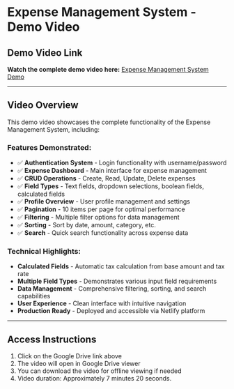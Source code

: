 # Expense Management System - Demo Video

## Demo Video Link

**Watch the complete demo video here:**
[Expense Management System Demo](https://drive.google.com/file/d/1UAiebNwz2XURyB5_zqW2zh2fsqzub0Bc/view?usp=sharing)

---

## Video Overview

This demo video showcases the complete functionality of the Expense Management System, including:

### Features Demonstrated:
- ✅ **Authentication System** - Login functionality with username/password
- ✅ **Expense Dashboard** - Main interface for expense management
- ✅ **CRUD Operations** - Create, Read, Update, Delete expenses
- ✅ **Field Types** - Text fields, dropdown selections, boolean fields, calculated fields
- ✅ **Profile Overview** - User profile management and settings
- ✅ **Pagination** - 10 items per page for optimal performance
- ✅ **Filtering** - Multiple filter options for data management
- ✅ **Sorting** - Sort by date, amount, category, etc.
- ✅ **Search** - Quick search functionality across expense data

### Technical Highlights:
- **Calculated Fields** - Automatic tax calculation from base amount and tax rate
- **Multiple Field Types** - Demonstrates various input field requirements
- **Data Management** - Comprehensive filtering, sorting, and search capabilities
- **User Experience** - Clean interface with intuitive navigation
- **Production Ready** - Deployed and accessible via Netlify platform

---

## Access Instructions

1. Click on the Google Drive link above
2. The video will open in Google Drive viewer
3. You can download the video for offline viewing if needed
4. Video duration: Approximately 7 minutes 20 seconds.